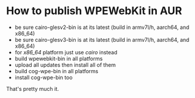# How to publish WPEWebKit in AUR

  * be sure cairo-glesv2-bin is at its latest (build in armv7l/h, aarch64, and x86_64)
  * be sure cairo-glesv3-bin is at its latest (build in armv7l/h, aarch64, and x86_64)
  * for *x86_64* platform just use *cairo* instead
  * build wpewebkit-bin in all platforms
  * upload all updates then install all of them
  * build cog-wpe-bin in all platforms
  * install cog-wpe-bin too

That's pretty much it.
